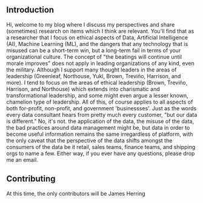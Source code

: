 ## Introduction

Hi, welcome to my blog where I discuss my perspectives and share (sometimes) research on items which I think are relevant. You'll find that as a researcher that I focus on ethical aspects of Data, Artificial Intelligence (AI), Machine Learning (ML), and the dangers that any technology that is misused can be a short-term win, but a long-term fail in terms of your organizational culture. The concept of "the beatings will continue until morale improves" does not apply in leading organizations of any kind, even the military. Although I support many thought leaders in the areas of leadership (Greenleaf, Northouse, Yukl, Brown, Treviño, Harrison, and more). I tend to focus on the areas of ethical leadership (Brown, Treviño, Harrison, and Northouse) which extends into charismatic and transformational leadership, and some might even argue a lesser known, chamelion type of leadership. All of this, of course applies to all aspects of both for-profit, non-profit, and government 'businessses'. Just as the words every data consultant hears from pretty much every customer, "but our data is different." No, it's not. the application of the data, the misuse of the data, the bad practices around data management might be, but data in order to become useful information remains the same irregardless of platform, with the only caveat that the perspective of the data shifts amongst the consumers of the data be it retail, sales teams, finance teams, and shipping orgs to name a few. Either way, if you ever have any questions, please drop me an email.

## Contributing

At this time, the only contributors will be James Herring

[comment]: <> (Jekyll Templates libraries)

[comment]: <> (Below you'll find a link to Jekyll)
[comment]: <> (https://jekyllrb.com/docs/front-matter/)
